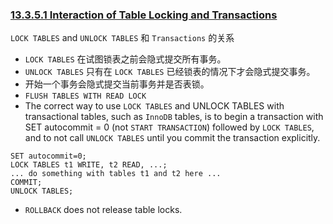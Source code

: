 ### [13.3.5.1 Interaction of Table Locking and Transactions](http://dev.mysql.com/doc/refman/5.6/en/lock-tables-and-transactions.html)

`LOCK TABLES` and `UNLOCK TABLES` 和 `Transactions` 的关系

+ `LOCK TABLES` 在试图锁表之前会隐式提交所有事务。
+ `UNLOCK TABLES` 只有在 `LOCK TABLES` 已经锁表的情况下才会隐式提交事务。
+ 开始一个事务会隐式提交当前事务并是否表锁。
+ `FLUSH TABLES WITH READ LOCK`
+ The correct way to use `LOCK TABLES` and UNLOCK TABLES with transactional tables, such as `InnoDB` tables, is to begin a transaction with SET autocommit = 0 (not `START TRANSACTION`) followed by `LOCK TABLES`, and to not call `UNLOCK TABLES` until you commit the transaction explicitly.
~~~mysql
SET autocommit=0;
LOCK TABLES t1 WRITE, t2 READ, ...;
... do something with tables t1 and t2 here ...
COMMIT;
UNLOCK TABLES;
~~~
+ `ROLLBACK` does not release table locks.